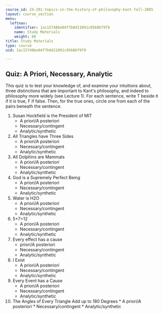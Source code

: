 ```yaml
---
course_id: 24-201-topics-in-the-history-of-philosophy-kant-fall-2005
layout: course_section
menu:
  leftnav:
    identifier: 1ac15748be04f7b0d21091c05686f9f9
    name: Study Materials
    weight: 60
title: Study Materials
type: course
uid: 1ac15748be04f7b0d21091c05686f9f9

---
```


Quiz: A Priori, Necessary, Analytic
-----------------------------------

This quiz is to test your knowledge of, and examine your intuitions about, three distinctions that are important to Kant's philosophy, and indeed to philosophy more widely (see Lecture 1). For each sentence, write T beside it if it is true, F if false. Then, for the true ones, circle one from each of the pairs beneath the sentence.

1.  Susan Hockfield is the President of MIT
    *   A priori/A posteriori
    *   Necessary/contingent
    *   Analytic/synthetic
2.  All Triangles have Three Sides
    *   A priori/A posteriori
    *   Necessary/contingent
    *   Analytic/synthetic
3.  All Dolphins are Mammals
    *   A priori/A posteriori
    *   Necessary/contingent
    *   Analytic/synthetic
4.  God is a Supremely Perfect Being
    *   A priori/A posteriori
    *   Necessary/contingent
    *   Analytic/synthetic
5.  Water is H2O
    *   A priori/A posteriori
    *   Necessary/contingent
    *   Analytic/synthetic
6.  5+7=12
    *   A priori/A posteriori
    *   Necessary/contingent
    *   Analytic/synthetic
7.  Every effect has a cause
    *   priori/A posteriori
    *   Necessary/contingent
    *   Analytic/synthetic
8.  I Exist
    *   A priori/A posteriori
    *   Necessary/contingent
    *   Analytic/synthetic
9.  Every Event has a Cause
    *   A priori/A posteriori
    *   Necessary/contingent
    *   Analytic/synthetic
10.  The Angles of Every Triangle Add up to 180 Degrees
    *   A priori/A posteriori
    *   Necessary/contingent
    *   Analytic/synthetic